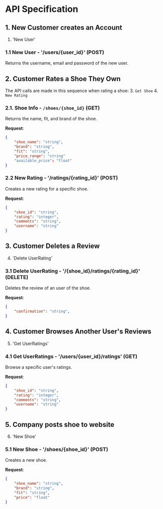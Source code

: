 # API Specification

## 1. New Customer creates an Account

1. 'New User'

### 1.1 New User - '/users/{user_id}' (POST)
Returns the username, email and password of the new user.

## 2. Customer Rates a Shoe They Own

The API calls are made in this sequence when rating a shoe:
3. `Get Shoe`
4. `New Rating`

### 2.1. Shoe Info - `/shoes/{shoe_id}` (GET)

Returns the name, fit, and brand of the shoe.

**Request**:

```json
{
    "shoe_name": "string",
    "brand": "string",
    "fit": "string",
    "price_range": "string"
    "available_price": "float"
}
```
### 2.2 New Rating - '/ratings/{rating_id}' (POST)

Creates a new rating for a specific shoe.

**Request**:

```json
{
    "shoe_id": "string",
    "rating": "integer",
    "comments": "string",
    "username": "string"
}
```

## 3. Customer Deletes a Review

4. 'Delete UserRating'

### 3.1 Delete UserRating - '/{shoe_id}/ratings/{rating_id}' (DELETE)

Deletes the review of an user of the shoe.

**Request**:

```json
{
    "confirmation": "string",
}
```

## 4. Customer Browses Another User's Reviews

5. 'Get UserRatings'

### 4.1 Get UserRatings - '/users/{user_id}/ratings' (GET)

Browse a specific user's ratings.

**Request**:

```json
{
    "shoe_id": "string",
    "rating": "integer",
    "comments": "string",
    "username": "string"
}
```

## 5. Company posts shoe to website

6. 'New Shoe'

### 5.1 New Shoe - '/shoes/{shoe_id}' (POST)

Creates a new shoe.

**Request**:

```json
{
    "shoe_name": "string",
    "brand": "string",
    "fit": "string",
    "price": "float"
}
```
